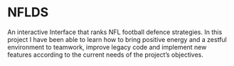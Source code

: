 # NFLDS
An interactive Interface that ranks NFL football defence strategies. In this project I have been able to learn how to bring positive energy and a zestful environment to teamwork, improve legacy code and implement new features according to the current needs of the project’s objectives.
